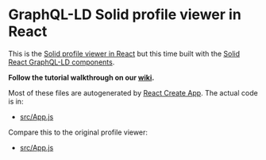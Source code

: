 # GraphQL-LD Solid profile viewer in React
This is the [Solid profile viewer in React](https://github.com/solid/profile-viewer-react/)
but this time built with the [Solid React GraphQL-LD components](https://github.com/rubensworks/solid-react-graphql-ld.js).

**Follow the tutorial walkthrough on our [wiki](https://github.com/comunica/Tutorial-Solid-GraphQL-LD-Profile-Viewer/wiki/Tutorial-walkthrough).**

Most of these files are autogenerated
by [React Create App](https://github.com/facebook/create-react-app).
The actual code is in:
- [src/App.js](https://github.com/comunica/Tutorial-Solid-GraphQL-LD-Profile-Viewer/blob/master/src/App.js)

Compare this to the original profile viewer:
- [src/App.js](https://github.com/solid/profile-viewer-react/blob/master/src/App.js)
